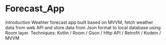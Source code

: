 # Forecast_App
Introduction
Weahter forecast app built based on MVVM, fetch weather data from web API and store data from Json format to local database using Room layer.
Techniques: Kotlin / Room / Gson / Http API / Retrofit / Kodein / MVVM
